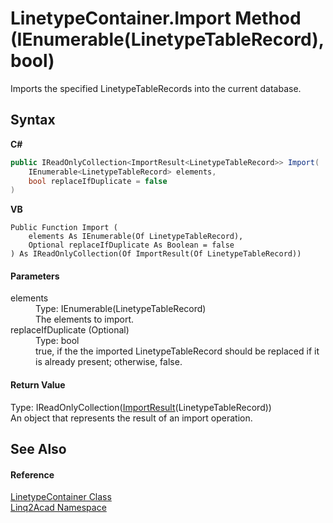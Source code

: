 # LinetypeContainer.Import Method (IEnumerable(LinetypeTableRecord), bool)
 

Imports the specified LinetypeTableRecords into the current database.

## Syntax

**C#**<br />
``` C#
public IReadOnlyCollection<ImportResult<LinetypeTableRecord>> Import(
	IEnumerable<LinetypeTableRecord> elements,
	bool replaceIfDuplicate = false
)
```

**VB**<br />
``` VB
Public Function Import ( 
	elements As IEnumerable(Of LinetypeTableRecord),
	Optional replaceIfDuplicate As Boolean = false
) As IReadOnlyCollection(Of ImportResult(Of LinetypeTableRecord))
```


#### Parameters
<dl><dt>elements</dt><dd>Type: IEnumerable(LinetypeTableRecord)<br />The elements to import.</dd><dt>replaceIfDuplicate (Optional)</dt><dd>Type: bool<br />true, if the the imported LinetypeTableRecord should be replaced if it is already present; otherwise, false.</dd></dl>

#### Return Value
Type: IReadOnlyCollection(<a href="T_Linq2Acad_ImportResult_1.md">ImportResult</a>(LinetypeTableRecord))<br />An object that represents the result of an import operation.

## See Also


#### Reference
<a href="T_Linq2Acad_LinetypeContainer.md">LinetypeContainer Class</a><br /><a href="N_Linq2Acad.md">Linq2Acad Namespace</a><br />
